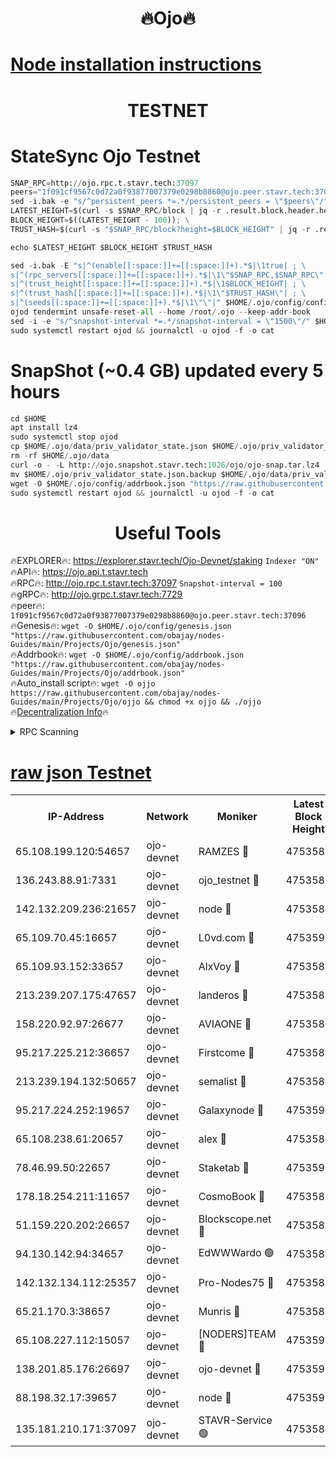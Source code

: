 <h1 align="center"> 🔥Ojo🔥</h1>

[Node installation instructions](https://github.com/obajay/nodes-Guides/tree/main/Projects/Ojo)
=

<h1 align="center"> TESTNET</h1>

# StateSync Ojo Testnet
```python
SNAP_RPC=http://ojo.rpc.t.stavr.tech:37097
peers="1f091cf9567c0d72a0f93877007379e0298b8860@ojo.peer.stavr.tech:37096"
sed -i.bak -e "s/^persistent_peers *=.*/persistent_peers = \"$peers\"/" $HOME/.ojo/config/config.toml
LATEST_HEIGHT=$(curl -s $SNAP_RPC/block | jq -r .result.block.header.height); \
BLOCK_HEIGHT=$((LATEST_HEIGHT - 100)); \
TRUST_HASH=$(curl -s "$SNAP_RPC/block?height=$BLOCK_HEIGHT" | jq -r .result.block_id.hash)

echo $LATEST_HEIGHT $BLOCK_HEIGHT $TRUST_HASH

sed -i.bak -E "s|^(enable[[:space:]]+=[[:space:]]+).*$|\1true| ; \
s|^(rpc_servers[[:space:]]+=[[:space:]]+).*$|\1\"$SNAP_RPC,$SNAP_RPC\"| ; \
s|^(trust_height[[:space:]]+=[[:space:]]+).*$|\1$BLOCK_HEIGHT| ; \
s|^(trust_hash[[:space:]]+=[[:space:]]+).*$|\1\"$TRUST_HASH\"| ; \
s|^(seeds[[:space:]]+=[[:space:]]+).*$|\1\"\"|" $HOME/.ojo/config/config.toml
ojod tendermint unsafe-reset-all --home /root/.ojo --keep-addr-book
sed -i -e "s/^snapshot-interval *=.*/snapshot-interval = \"1500\"/" $HOME/.ojo/config/app.toml
sudo systemctl restart ojod && journalctl -u ojod -f -o cat
```
# SnapShot (~0.4 GB) updated every 5 hours
```python
cd $HOME
apt install lz4
sudo systemctl stop ojod
cp $HOME/.ojo/data/priv_validator_state.json $HOME/.ojo/priv_validator_state.json.backup
rm -rf $HOME/.ojo/data
curl -o - -L http://ojo.snapshot.stavr.tech:1026/ojo/ojo-snap.tar.lz4 | lz4 -c -d - | tar -x -C $HOME/.ojo --strip-components 2
mv $HOME/.ojo/priv_validator_state.json.backup $HOME/.ojo/data/priv_validator_state.json
wget -O $HOME/.ojo/config/addrbook.json "https://raw.githubusercontent.com/obajay/nodes-Guides/main/Projects/Ojo/addrbook.json"
sudo systemctl restart ojod && journalctl -u ojod -f -o cat
```
 <h1 align="center"> Useful Tools</h1>

🔥EXPLORER🔥:        https://explorer.stavr.tech/Ojo-Devnet/staking        `Indexer "ON"` \
🔥API🔥:                     https://ojo.api.t.stavr.tech \
🔥RPC🔥:                    http://ojo.rpc.t.stavr.tech:37097              `Snapshot-interval = 100` \
🔥gRPC🔥:                  http://ojo.grpc.t.stavr.tech:7729 \
🔥peer🔥:                   `1f091cf9567c0d72a0f93877007379e0298b8860@ojo.peer.stavr.tech:37096` \
🔥Genesis🔥:    ```wget -O $HOME/.ojo/config/genesis.json "https://raw.githubusercontent.com/obajay/nodes-Guides/main/Projects/Ojo/genesis.json"``` \
🔥Addrbook🔥:    ```wget -O $HOME/.ojo/config/addrbook.json "https://raw.githubusercontent.com/obajay/nodes-Guides/main/Projects/Ojo/addrbook.json"``` \
🔥Auto_install script🔥: ```wget -O ojjo https://raw.githubusercontent.com/obajay/nodes-Guides/main/Projects/Ojo/ojjo && chmod +x ojjo && ./ojjo``` \
🔥[Decentralization Info](https://github.com/obajay/StateSync-snapshots/tree/main/Projects/Ojo/Decentralization)🔥



<details>
<summary>RPC Scanning</summary>

<h2 align="center"> We scan nodes in real time every 4 hours. And we provide the final result of RPC endpoints.
We cannot influence the operation of these nodes in any way. </h2>


```python
If Voting Power is higher than 0 --> then the Node is a validator of the network and may be subject to attack and be a potential threat to the chain.
```
```python
We marked such validators with a red symbol
```

</details>

[raw json Testnet](https://rpc-check.ojot.stavr.tech/ojot/rpc-ojot-result.json)
=


<table><tr><th>IP-Address</th><th>Network</th><th>Moniker</th><th>Latest Block Height</th><th>Earliest Block Height</th><th>Catching Up</th><th>Tx Index</th><th>Voting Power</th><th>Scan Time</th></tr><tr><td>65.108.199.120:54657</td><td>ojo-devnet</td><td>RAMZES 🔴</td><td>4753585</td><td>306156</td><td>False</td><td>on</td><td>15420</td><td>2024-01-01T00:46:29.256203161UTC</td></tr><tr><td>136.243.88.91:7331</td><td>ojo-devnet</td><td>ojo_testnet 🔴</td><td>4753586</td><td>308845</td><td>False</td><td>on</td><td>1000</td><td>2024-01-01T00:46:37.647694167UTC</td></tr><tr><td>142.132.209.236:21657</td><td>ojo-devnet</td><td>node 🔴</td><td>4753589</td><td>350001</td><td>False</td><td>on</td><td>1999</td><td>2024-01-01T00:46:53.584795867UTC</td></tr><tr><td>65.109.70.45:16657</td><td>ojo-devnet</td><td>L0vd.com 🔴</td><td>4753591</td><td>695918</td><td>False</td><td>off</td><td>998</td><td>2024-01-01T00:47:06.500890881UTC</td></tr><tr><td>65.109.93.152:33657</td><td>ojo-devnet</td><td>AlxVoy 🔴</td><td>4753589</td><td>2319801</td><td>False</td><td>on</td><td>4536782</td><td>2024-01-01T00:46:53.339017614UTC</td></tr><tr><td>213.239.207.175:47657</td><td>ojo-devnet</td><td>landeros 🔴</td><td>4753588</td><td>2714001</td><td>False</td><td>off</td><td>11083</td><td>2024-01-01T00:46:48.557561675UTC</td></tr><tr><td>158.220.92.97:26677</td><td>ojo-devnet</td><td>AVIAONE 🔴</td><td>4753588</td><td>2754001</td><td>False</td><td>on</td><td>13867</td><td>2024-01-01T00:46:48.319736510UTC</td></tr><tr><td>95.217.225.212:36657</td><td>ojo-devnet</td><td>Firstcome 🔴</td><td>4753586</td><td>2985946</td><td>False</td><td>on</td><td>13566</td><td>2024-01-01T00:46:37.375289375UTC</td></tr><tr><td>213.239.194.132:50657</td><td>ojo-devnet</td><td>semalist 🔴</td><td>4753585</td><td>3223522</td><td>False</td><td>on</td><td>19037</td><td>2024-01-01T00:46:29.558060409UTC</td></tr><tr><td>95.217.224.252:19657</td><td>ojo-devnet</td><td>Galaxynode 🔴</td><td>4753591</td><td>3685492</td><td>False</td><td>on</td><td>11888</td><td>2024-01-01T00:47:03.348258467UTC</td></tr><tr><td>65.108.238.61:20657</td><td>ojo-devnet</td><td>alex 🔴</td><td>4753585</td><td>4158001</td><td>False</td><td>on</td><td>11359</td><td>2024-01-01T00:46:28.923314887UTC</td></tr><tr><td>78.46.99.50:22657</td><td>ojo-devnet</td><td>Staketab 🔴</td><td>4753591</td><td>4254801</td><td>False</td><td>on</td><td>1276</td><td>2024-01-01T00:47:06.773584957UTC</td></tr><tr><td>178.18.254.211:11657</td><td>ojo-devnet</td><td>CosmoBook 🔴</td><td>4753589</td><td>4392001</td><td>False</td><td>off</td><td>1057</td><td>2024-01-01T00:46:56.012620642UTC</td></tr><tr><td>51.159.220.202:26657</td><td>ojo-devnet</td><td>Blockscope.net 🔴</td><td>4753585</td><td>4425001</td><td>False</td><td>on</td><td>981</td><td>2024-01-01T00:46:28.568996174UTC</td></tr><tr><td>94.130.142.94:34657</td><td>ojo-devnet</td><td>EdWWWardo 🟢</td><td>4753589</td><td>4438946</td><td>False</td><td>on</td><td>0</td><td>2024-01-01T00:46:50.941076675UTC</td></tr><tr><td>142.132.134.112:25357</td><td>ojo-devnet</td><td>Pro-Nodes75 🔴</td><td>4753585</td><td>4653585</td><td>False</td><td>on</td><td>24651</td><td>2024-01-01T00:46:32.538556480UTC</td></tr><tr><td>65.21.170.3:38657</td><td>ojo-devnet</td><td>Munris 🔴</td><td>4753586</td><td>4653586</td><td>False</td><td>off</td><td>20123</td><td>2024-01-01T00:46:34.943017177UTC</td></tr><tr><td>65.108.227.112:15057</td><td>ojo-devnet</td><td>[NODERS]TEAM 🔴</td><td>4753591</td><td>4653591</td><td>False</td><td>off</td><td>9999</td><td>2024-01-01T00:47:03.765543447UTC</td></tr><tr><td>138.201.85.176:26697</td><td>ojo-devnet</td><td>ojo-devnet 🔴</td><td>4753591</td><td>4653591</td><td>False</td><td>on</td><td>1000024000</td><td>2024-01-01T00:47:06.158321360UTC</td></tr><tr><td>88.198.32.17:39657</td><td>ojo-devnet</td><td>node 🔴</td><td>4753590</td><td>4710001</td><td>False</td><td>on</td><td>81485</td><td>2024-01-01T00:46:58.645126608UTC</td></tr><tr><td>135.181.210.171:37097</td><td>ojo-devnet</td><td>STAVR-Service 🟢</td><td>4753585</td><td>4750301</td><td>False</td><td>on</td><td>0</td><td>2024-01-01T00:46:30.203541684UTC</td></tr></table>
